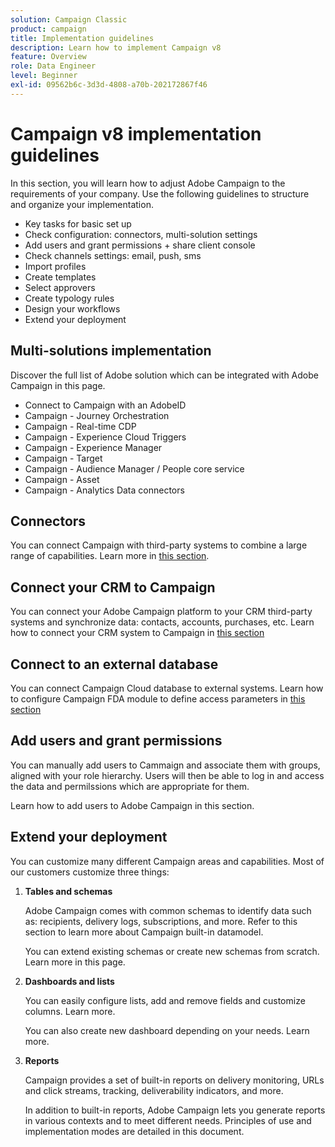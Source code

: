 ```yaml
---
solution: Campaign Classic
product: campaign
title: Implementation guidelines
description: Learn how to implement Campaign v8
feature: Overview
role: Data Engineer
level: Beginner
exl-id: 09562b6c-3d3d-4808-a70b-202172867f46
---
```


# Campaign v8 implementation guidelines

In this section, you will learn how to adjust Adobe Campaign to the requirements of your company. Use the following guidelines to structure and organize your implementation. 

* Key tasks for basic set up
* Check configuration: connectors, multi-solution settings
* Add users and grant permissions + share client console
* Check channels settings: email, push, sms
* Import profiles
* Create templates
* Select approvers
* Create typology rules
* Design your workflows
* Extend your deployment

## Multi-solutions implementation

Discover the full list of Adobe solution which can be integrated with Adobe Campaign in this page. 

* Connect to Campaign with an AdobeID
* Campaign - Journey Orchestration
* Campaign - Real-time CDP
* Campaign - Experience Cloud Triggers
* Campaign - Experience Manager
* Campaign - Target
* Campaign - Audience Manager / People core service
* Campaign - Asset
* Campaign - Analytics Data connectors

## Connectors

You can connect Campaign with third-party systems to combine a large range of capabilities. Learn more in [this section](connectors.md).

## Connect your CRM to Campaign

You can connect your Adobe Campaign platform to your CRM third-party systems and synchronize data: contacts, accounts, purchases, etc.  Learn how to connect your CRM system to Campaign in [this section](connectors.md#gs-crm-connectors)

## Connect to an external database

You can connect Campaign Cloud database to external systems. Learn how to configure Campaign FDA module to define access parameters in [this section](connectors.md#gs-fda)

## Add users and grant permissions

You can manually add users to Cammaign and associate them with groups, aligned with your role hierarchy. Users will then be able to log in and access the data and permilssions which are appropriate for them.

Learn how to add users to Adobe Campaign in this section.

## Extend your deployment

You can customize many different Campaign areas and capabilities. Most of our customers customize three things:

1. **Tables and schemas**

    Adobe Campaign comes with common schemas to identify data such as: recipients, delivery logs, subscriptions, and more. Refer to this section to learn more about Campaign built-in datamodel.
    
    You can extend existing schemas or create new schemas from scratch. Learn more in this page.
    
1. **Dashboards and lists**

    You can easily configure lists, add and remove fields and customize columns. Learn more.

    You can also create new dashboard depending on your needs. Learn more.

1. **Reports**

    Campaign provides a set of built-in reports on delivery monitoring, URLs and click streams, tracking, deliverability indicators, and more.

    In addition to built-in reports, Adobe Campaign lets you generate reports in various contexts and to meet different needs. Principles of use and implementation modes are detailed in this document.

